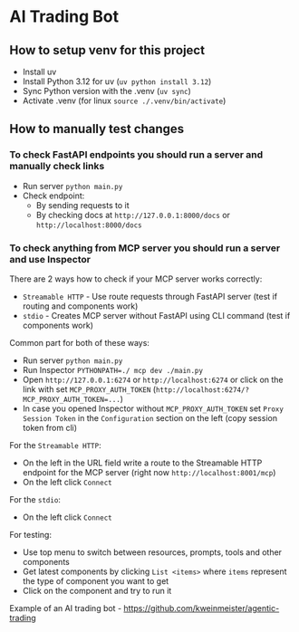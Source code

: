 # AI Trading Bot

## How to setup venv for this project

- Install uv
- Install Python 3.12 for uv (`uv python install 3.12`)
- Sync Python version with the .venv (`uv sync`)
- Activate .venv (for linux `source ./.venv/bin/activate`)

## How to manually test changes

### To check FastAPI endpoints you should run a server and manually check links

- Run server `python main.py`
- Check endpoint:
  - By sending requests to it
  - By checking docs at `http://127.0.0.1:8000/docs` or `http://localhost:8000/docs`

### To check anything from MCP server you should run a server and use Inspector

There are 2 ways how to check if your MCP server works correctly:

- `Streamable HTTP` - Use route requests through FastAPI server
(test if routing and components work)
- `stdio` - Creates MCP server without FastAPI using CLI command
(test if components work)

Common part for both of these ways:

- Run server `python main.py`
- Run Inspector `PYTHONPATH=./ mcp dev ./main.py`
- Open `http://127.0.0.1:6274` or `http://localhost:6274` or click
on the link with set `MCP_PROXY_AUTH_TOKEN`
(`http://localhost:6274/?MCP_PROXY_AUTH_TOKEN=...`)
- In case you opened Inspector without `MCP_PROXY_AUTH_TOKEN` set
`Proxy Session Token` in the `Configuration` section on the
left (copy session token from cli)

For the `Streamable HTTP`:

- On the left in the URL field write a route to the Streamable HTTP endpoint for
the MCP server (right now `http://localhost:8001/mcp`)
- On the left click `Connect`

For the `stdio`:

- On the left click `Connect`

For testing:

- Use top menu to switch between resources, prompts, tools and other components
- Get latest components by clicking `List <items>` where `items`
represent the type of component you want to get
- Click on the component and try to run it

Example of an AI trading bot - <https://github.com/kweinmeister/agentic-trading>
